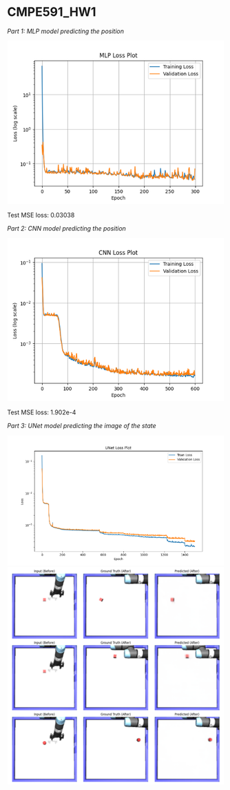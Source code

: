 # CMPE591_HW1

*Part 1: MLP model predicting the position*

<img src="Plots/MLP Loss Plot.png" width="650">

Test MSE loss: 0.03038

*Part 2: CNN model predicting the position*

<img src="Plots/CNN Loss Plot.png" width="650">

Test MSE loss: 1.902e-4

*Part 3: UNet model predicting the image of the state*

<img src="Plots/UNet Loss Plot.png" width="650">

<img src="Plots/UNet Predictions.png" width="650">
